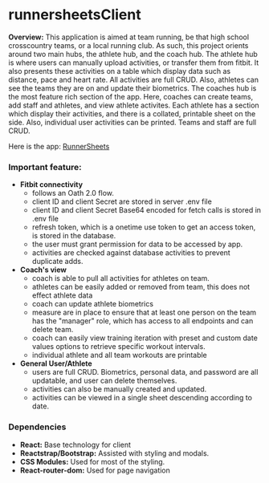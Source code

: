 
# runnersheetsClient

**Overview:** This application is aimed at team running, be that high school crosscountry teams, or a local running club. As such, this project orients around two main hubs, the athlete hub, and the coach hub. The athlete hub is where users can manually upload activities, or transfer them from fitbit. It also presents these activities on a table which display data such as distance, pace and heart rate. All activities are full CRUD. Also, athletes can see the teams they are on and update their biometrics. The coaches hub is the most feature rich section of the app. Here, coaches can create teams, add staff and athletes, and view athlete activites. Each athlete has a section which display their activities, and there is a collated, printable sheet on the side. Also, individual user activities can be printed. Teams and staff are full CRUD. 

Here is the app: [RunnerSheets](https://runnersheetsclient.herokuapp.com/)

### Important feature:
- **Fitbit connectivity**
    - follows an Oath 2.0 flow.
    - client ID and client Secret are stored in server .env file
    - client ID and client Secret Base64 encoded for fetch calls is stored in .env file
    - refresh token, which is a onetime use token to get an access token, is stored in the database. 
    - the user must grant permission for data to be accessed by app. 
    - activities are checked against database activities to prevent duplicate adds. 
- **Coach's view**
    - coach is able to pull all activities for athletes on team. 
    - athletes can be easily added or removed from team, this does not effect athlete data
    - coach can update athlete biometrics
    - measure are in place to ensure that at least one person on the team has the "manager" role, which has access to all endpoints and can delete team. 
    - coach can easily view training iteration with preset and custom date values options to retrieve specific workout intervals.
    - individual athlete and all team workouts are printable
- **General User/Athlete**
    - users are full CRUD. Biometrics, personal data, and password are all updatable, and user can delete themselves. 
    - activities can also be manually created and updated. 
    - activities can be viewed in a single sheet descending according to date. 

### Dependencies
- **React:** Base technology for client
- **Reactstrap/Bootstrap:** Assisted with styling and modals. 
- **CSS Modules:** Used for most of the styling.
- **React-router-dom:** Used for page navigation


<!--prettier-ignore-end-->
